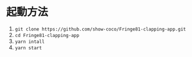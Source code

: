 # 起動方法

1. `git clone https://github.com/show-coco/Fringe81-clapping-app.git`
2. `cd Fringe81-clapping-app`
3. `yarn intall`
4. `yarn start`